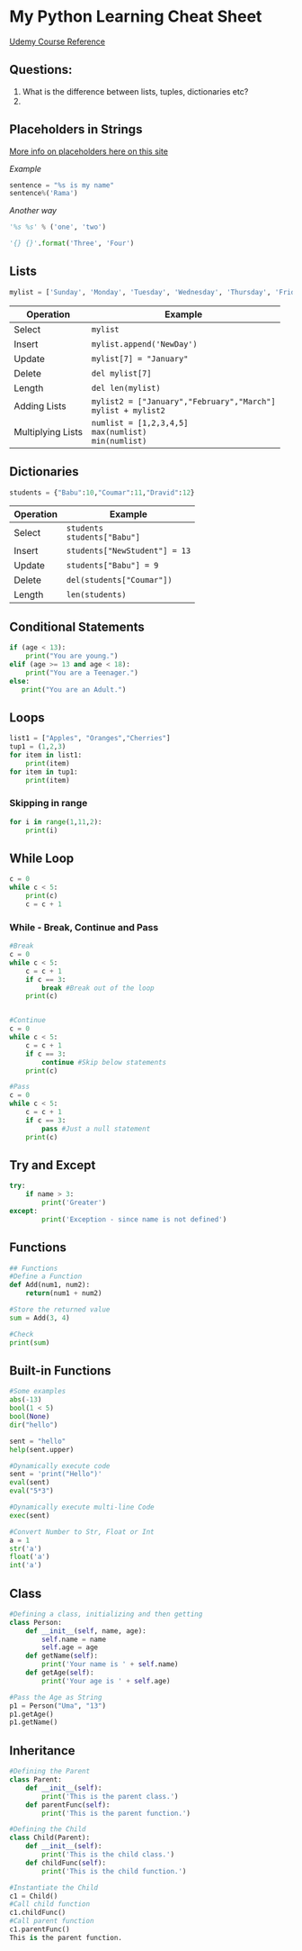 # My Python Learning Cheat Sheet
[Udemy Course Reference](https://www.udemy.com/share/101r1iAEcZeVpSTHw=/)
## Questions: 
1. What is the difference between lists, tuples, dictionaries etc?
2. 

## Placeholders in Strings
[More info on placeholders here on this site](https://pyformat.info/)

*Example*

```python
sentence = "%s is my name"
sentence%('Rama')
```

*Another way*

```python
'%s %s' % ('one', 'two')

'{} {}'.format('Three', 'Four')
```

## Lists
```python
mylist = ['Sunday', 'Monday', 'Tuesday', 'Wednesday', 'Thursday', 'Friday', 'Saturday']
```
Operation | Example |
--- | --- | 
Select | `mylist`
Insert | `mylist.append('NewDay')`
Update | `mylist[7] = "January"`
Delete | `del mylist[7]`
Length | `del len(mylist)`
Adding Lists | `mylist2 = ["January","February","March"]` <br /> `mylist + mylist2`
Multiplying Lists | `numlist = [1,2,3,4,5]` <br /> `max(numlist)` <br /> `min(numlist)`



## Dictionaries
```python
students = {"Babu":10,"Coumar":11,"Dravid":12}
```
Operation | Example |
--- | --- | 
Select | `students` <br /> `students["Babu"]`
Insert | `students["NewStudent"] = 13`
Update | `students["Babu"] = 9`
Delete | `del(students["Coumar"])`
Length | `len(students)`


## Conditional Statements
```python
if (age < 13):
    print("You are young.")
elif (age >= 13 and age < 18):
    print("You are a Teenager.")
else:
   print("You are an Adult.")
```

## Loops
```python
list1 = ["Apples", "Oranges","Cherries"]
tup1 = (1,2,3)
for item in list1:
    print(item)
for item in tup1:
    print(item)
```

### Skipping in range
```python
for i in range(1,11,2):
    print(i)
```

## While Loop
```python
c = 0
while c < 5:
    print(c)
    c = c + 1
```
    
### While - Break, Continue and Pass
```python
#Break
c = 0
while c < 5:
    c = c + 1
    if c == 3:
        break #Break out of the loop
    print(c)
```

```python

#Continue
c = 0
while c < 5:
    c = c + 1
    if c == 3:
        continue #Skip below statements
    print(c)
```

```python
#Pass
c = 0
while c < 5:
    c = c + 1
    if c == 3:
        pass #Just a null statement
    print(c)

``` 
## Try and Except
```python
try:
    if name > 3:
        print('Greater')
except:
        print('Exception - since name is not defined')
```

## Functions
```python
## Functions
#Define a Function
def Add(num1, num2):
    return(num1 + num2)

#Store the returned value
sum = Add(3, 4)

#Check
print(sum)
```
## Built-in Functions
```python
#Some examples
abs(-13)
bool(1 < 5)
bool(None)
dir("hello")

sent = "hello"
help(sent.upper)

#Dynamically execute code
sent = 'print("Hello")'
eval(sent)
eval("5*3")

#Dynamically execute multi-line Code
exec(sent)

#Convert Number to Str, Float or Int
a = 1
str('a')
float('a')
int('a')
```

## Class
```python
#Defining a class, initializing and then getting
class Person:
    def __init__(self, name, age):
        self.name = name
        self.age = age
    def getName(self):
        print('Your name is ' + self.name)
    def getAge(self):
        print('Your age is ' + self.age)

#Pass the Age as String
p1 = Person("Uma", "13")
p1.getAge()
p1.getName()
```
## Inheritance
```python
#Defining the Parent
class Parent:
	def __init__(self):
		print('This is the parent class.')
	def parentFunc(self):
		print('This is the parent function.')

#Defining the Child
class Child(Parent):
	def __init__(self):
		print('This is the child class.')
	def childFunc(self):
		print('This is the child function.')

#Instantiate the Child
c1 = Child()
#Call child function
c1.childFunc()
#Call parent function
c1.parentFunc()
This is the parent function.

```
